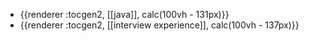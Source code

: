 - {{renderer :tocgen2, [[java]], calc(100vh - 131px)}}
- {{renderer :tocgen2, [[interview experience]], calc(100vh - 137px)}}